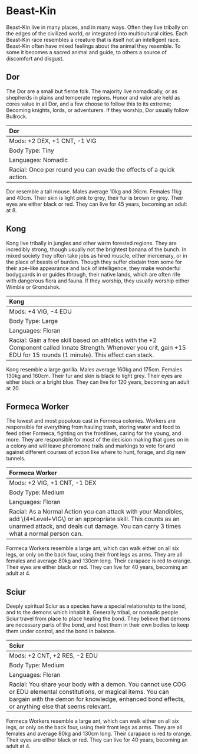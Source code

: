 # Beast-Kin

Beast-Kin live in many places, and in many ways. Often they live tribally on the
edges of the civilized world, or integrated into multicultural cities. Each
Beast-Kin race resembles a creature that is itself not an intelligent race.
Beast-Kin often have mixed feelings about the animal they resemble. To some it
becomes a sacred animal and guide, to others a source of discomfort and disgust.

## Dor

The Dor are a small but fierce folk. The majority live nomadically, or as
shepherds in plains and temperate regions. Honor and valor are held as cores
value in all Dor, and a few choose to follow this to its extreme; Becoming
knights, lords, or adventurers. If they worship, Dor usually follow Bullrock.

| Dor                                                                          |
|:-----------------------------------------------------------------------------|
| Mods: +2 DEX, +1 CNT, -1 VIG                                                 |
| Body Type: Tiny                                                              |
| Languages: Nomadic                                                           |
| Racial: Once per round you can evade the effects of a quick action.          |

Dor resemble a tall mouse. Males average 10kg and 36cm. Females 11kg and 40cm.
Their skin is light pink to grey, their fur is brown or grey. Their eyes are
either black or red. They can live for 45 years, becoming an adult at 8.

## Kong

Kong live tribally in jungles and other warm forested regions. They are
incredibly strong, though usually not the brightest banana of the bunch. In
mixed society they often take jobs as hired muscle, either mercenary, or in the
place of beasts of burden. Though they suffer disdain from some for their
ape-like appearance and lack of intelligence, they make wonderful bodyguards in
or guides through, their native lands, which are often rife with dangerous flora
and fauna. If they worship, they usually worship either Wimble or Grondshok.

| Kong                                                                         |
|:-----------------------------------------------------------------------------|
| Mods: +4 VIG, -4 EDU                                                         |
| Body Type: Large                                                             |
| Languages: Floran                                                            |
| Racial: Gain a free skill based on athletics with the +2 Component called Innate Strength. Whenever you crit, gain +15 EDU for 15 rounds (1 minute). This effect can stack. |

Kong resemble a large gorilla. Males average 160kg and 175cm. Females 130kg and
160cm. Their fur and skin is black to light grey. Their eyes are either black
or a bright blue. They can live for 120 years, becoming an adult at 20.

## Formeca Worker

The lowest and most populous cast in Formeca colonies. Workers are responsible
for everything from hauling trash, storing water and food to feed other Formeca,
fighting on the frontlines, caring for the young, and more. They are responsible
for most of the decision making that goes on in a colony and will leave
pheromone trails and markings to vote for and against different courses of
action like where to hunt, forage, and dig new tunnels.

| Formeca Worker                                                               |
|:-----------------------------------------------------------------------------|
| Mods: +2 VIG, +1 CNT, -1 DEX                                                 |
| Body Type: Medium                                                            |
| Languages: Floran                                                            |
| Racial: As a Normal Action you can attack with your Mandibles, add \\(4\*Level+VIG\\) or an appropriate skill. This counts as an unarmed attack, and deals cut damage. You can carry 3 times what a normal person can.|

Formeca Workers resemble a large ant, which can walk either on all six legs, or
only on the back four, using their front legs as arms. They are all females and
average 80kg and 130cm long. Their carapace is red to orange. Their eyes are
either black or red. They can live for 40 years, becoming an adult at 4.

## Sciur

Deeply spiritual Sciur as a species have a special relationship to the bond,
and to the demons which inhabit it. Generally tribal, or nomadic people Sciur
travel from place to place healing the bond. They believe that demons are
necessary parts of the bond, and host them in their own bodies to keep them
under control, and the bond in balance.

| Sciur                                                                        |
|:-----------------------------------------------------------------------------|
| Mods: +2 CNT, +2 RES, -2 EDU                                                 |
| Body Type: Medium                                                            |
| Languages: Floran                                                            |
| Racial: You share your body with a demon. You cannot use COG or EDU elemental constitutions, or magical items. You can bargain with the demon for knowledge, enhanced bond effects, or anything else that seems relevant. |

Formeca Workers resemble a large ant, which can walk either on all six legs, or
only on the back four, using their front legs as arms. They are all females and
average 80kg and 130cm long. Their carapace is red to orange. Their eyes are
either black or red. They can live for 40 years, becoming an adult at 4.
